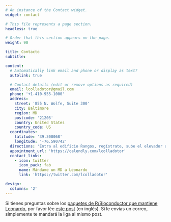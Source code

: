 ```yaml
---
# An instance of the Contact widget.
widget: contact

# This file represents a page section.
headless: true

# Order that this section appears on the page.
weight: 90

title: Contacto
subtitle:

content:
  # Automatically link email and phone or display as text?
  autolink: true

  # Contact details (edit or remove options as required)
  email: lcolladotor@gmail.com
  phone: '+1-410-955-1000'
  address:
    street: '855 N. Wolfe, Suite 300'
    city: Baltimore
    region: MD
    postcode: '21205'
    country: United States
    country_code: US
  coordinates:
    latitude: '39.300068'
    longitude: '-76.590742'
  directions: 'Entra al edificio Rangos, regístrate, sube el elevador al tercer piso, y vuele a registrarte en LIBD.'
  appointment_url: 'https://calendly.com/lcolladotor'
  contact_links:
    - icon: twitter
      icon_pack: fab
      name: Mándame un MD a Leonardo
      link: 'https://twitter.com/lcolladotor'

design:
  columns: '2'
---
```


Si tienes preguntas sobre los [paquetes de R/Bioconductor que mantiene Leonardo](phttps://lcolladotor.github.io/pkgs/), por favor lée [este post](http://lcolladotor.github.io/2017/03/06/how-to-ask-for-help-for-bioconductor-packages/#.WL3NQBIrJoM) (en inglés). Si le envías un correo, simplemente te mandará la liga al mismo post.
